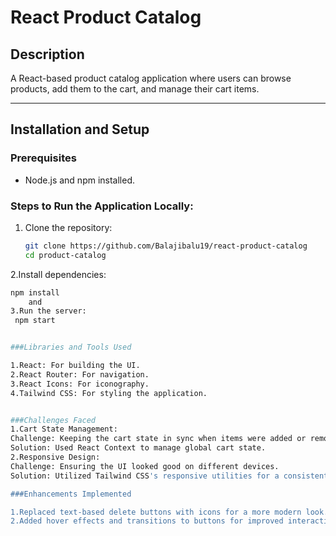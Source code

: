 # React Product Catalog

## Description
A React-based product catalog application where users can browse products, add them to the cart, and manage their cart items.

---

## Installation and Setup
### Prerequisites
- Node.js and npm installed.

### Steps to Run the Application Locally:
1. Clone the repository:
   ```bash
   git clone https://github.com/Balajibalu19/react-product-catalog
   cd product-catalog

2.Install dependencies:
  ```bash 
  npm install
      and
3.Run the server:
   npm start


###Libraries and Tools Used

1.React: For building the UI.
2.React Router: For navigation.
3.React Icons: For iconography.
4.Tailwind CSS: For styling the application.


###Challenges Faced
1.Cart State Management:
Challenge: Keeping the cart state in sync when items were added or removed.
Solution: Used React Context to manage global cart state.
2.Responsive Design:
Challenge: Ensuring the UI looked good on different devices.
Solution: Utilized Tailwind CSS's responsive utilities for a consistent layout.

###Enhancements Implemented

1.Replaced text-based delete buttons with icons for a more modern look.
2.Added hover effects and transitions to buttons for improved interactivity.

